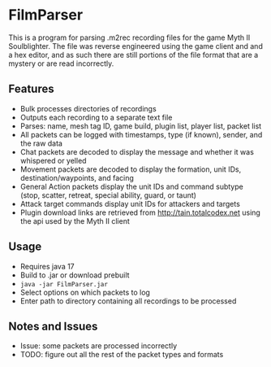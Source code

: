 # FilmParser
This is a program for parsing .m2rec recording files for the game Myth II Soulblighter.
The file was reverse engineered using the game client and and a hex editor, and as such there are still portions of the file format that are a mystery or are read incorrectly.
## Features
- Bulk processes directories of recordings
- Outputs each recording to a separate text file
- Parses: name, mesh tag ID, game build, plugin list, player list, packet list
- All packets can be logged with timestamps, type (if known), sender, and the raw data
- Chat packets are decoded to display the message and whether it was whispered or yelled
- Movement packets are decoded to display the formation, unit IDs, destination/waypoints, and facing
- General Action packets display the unit IDs and command subtype (stop, scatter, retreat, special ability, guard, or taunt)
- Attack target commands display unit IDs for attackers and targets
- Plugin download links are retrieved from http://tain.totalcodex.net using the api used by the Myth II client
## Usage
- Requires java 17
- Build to .jar or download prebuilt
- ``java -jar FilmParser.jar``
- Select options on which packets to log
- Enter path to directory containing all recordings to be processed
## Notes and Issues
- Issue: some packets are processed incorrectly
- TODO: figure out all the rest of the packet types and formats
